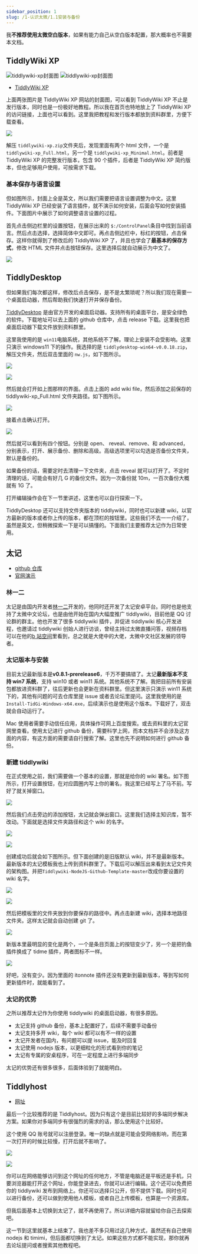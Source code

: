 ```yaml
---
sidebar_position: 1
slug: /1-认识太微/1.1安装与备份
---
```


我**不推荐使用太微空白版本**，如果有能力自己从空白版本配置，那大概率也不需要本文档。

## TiddlyWiki XP

![tiddlywiki-xp封面图](./img/tiddlywiki-xp/tiddlywiki-xp封面图1.png)
![tiddlywiki-xp封面图](./img/tiddlywiki-xp/tiddlywiki-xp封面图2.png)

- [TiddlyWiki XP](https://keatonlao.github.io/tiddlywiki-xp/)

上面两张图片是 TiddlyWiki XP 网站的封面图，可以看到 TiddlyWiki XP 不止是发行版本，同时也是一份极好地教程。所以我在首页也特地放上了 TiddlyWiki XP 的访问链接，上面也可以看到。这里我把教程和发行版本都放到资料群里，方便下载查看。

![](./img/tiddlywiki-xp/tiddlywiki-xp完整版本.png)

解压 `tiddlywiki-xp.zip`文件夹后，发现里面有两个 html 文件，一个是 `tiddlywiki-xp_Full.html`，另一个是 `tiddlywiki-xp_Minimal.html`。前者是 TiddlyWiki XP 的完整发行版本，包含 90 个插件，后者是 TiddlyWiki XP 简约版本，但也足够用户使用，可按需求下载。

### 基本保存与语言设置

但如图所示，封面上全是英文，所以我们需要把语言设置调整为中文。这里 TiddlyWiki XP 已经安装了语言插件，就不演示如何安装，后面会写如何安装插件。下面图片中展示了如何调整语言设置的过程。

首先点击侧边栏里的设置按钮，在展示出来的 `$:/ControlPanel`条目中找到当前语言。然后点击选择，选择简体中文即可。再点击侧边栏中，标红的按钮，点击保存。这样你就得到了修改后的 TiddlyWiki XP 了，并且也学会了**最基本的保存方式**，修改 HTML 文件并点击按钮保存。这里选择后就自动展示为中文了。

![](./img/tiddlywiki-xp/tiddlywiki-xp完整版本设置语言.png)

## TiddlyDesktop

但如果我们每次都这样，修改后点击保存，是不是太繁琐呢？所以我们现在需要一个桌面启动器，然后帮助我们快速打开并保存备份。

[TiddlyDesktop](https://github.com/TiddlyWiki/TiddlyDesktop) 是由官方开发的桌面启动器。支持所有的桌面平台，是安全绿色的软件。下载地址可以去上面的 github 仓库中，点击 release 下载。这里我也把桌面启动器下载文件放到资料群里。

这里我使用的是 `win11`电脑系统，其他系统不了解。理论上安装不会受影响。这里只演示 windows11 下的操作。我选择的是 `tiddlydesktop-win64-v0.0.18.zip`，解压文件夹，然后双击里面的 `nw.js`，如下图所示。

![](./img/tiddlywiki-desktop/tiddlywiki-desktop-启动程序.png)

![](./img/tiddlywiki-desktop/tiddlywiki-desktop-启动界面.png)

然后就会打开如上图那样的界面。点击上面的 add wiki file，然后添加之前保存的 tiddlywiki-xp_Full.html 文件夹路径。如下图所示。

![](./img/tiddlywiki-desktop/选择tiddlywiki-xp-路径.png)

接着点击确认打开。

![](./img/tiddlywiki-desktop/tiddlywiki-desktop-保存备份.png)

然后就可以看到有四个按钮。分别是 open、
reveal、remove、和 advanced，分别表示，打开、展示备份、删除和高级。高级选项里可以勾选是否备份文件夹，默认是备份的。

如果备份的话，需要定时去清理一下文件夹，点击 reveal 就可以打开了。不定时清理的话，可能会有好几 G 的备份文件。因为一次备份就 10m，一百次备份大概就有 1G 了。

打开编辑操作会在下一节里讲述，这里也可以自行探索一下。

TiddlyDesktop 还可以支持文件夹版本的 tiddlywiki，同时也可以新建 wiki，以官方最新的版本或者你上传的版本，都在顶栏的按钮里。这些我们不去一一介绍了，虽然是英文，但稍微探索一下是可以搞懂的。下面我们主要推荐太记作为日常使用。

## 太记

- [github 仓库](https://github.com/tiddly-gittly/TidGi-Desktop)
- [官网演示](https://tidgi.fun/)

### 林一二

太记是由国内开发者[林一二](https://github.com/linonetwo)开发的，他同时还开发了太记安卓平台。同时也是他支持了太微中文论坛，也是由他开始在国内大幅度推广 tiddlywiki，目前他是 QQ 讨论群的群主。他也开发了很多 tiddlywiki 插件，并促进 tiddlywiki 核心开发进程，也邀请过 tiddlywiki 创始人进行访谈，曾经主持过太微直播问答，视频存档可以在他的[b 站空间](https://space.bilibili.com/437823)里看到，总之就是大佬中的大佬，太微中文社区发展的领导者。

### 太记版本与安装

目前太记最新版本是**v0.8.1-prerelease6**，千万不要搞错了。太记**最新版本不支持 win7 系统**，支持 win10 或者 win11 系统。其他系统不了解。我把目前所有安装包都放进资料群了，往后更新也会更新在资料群里。但这里演示只演示 win11 系统下的，其他有问题的可去仓库里提 issue 或者去论坛里提问。这里我使用的是 `Install-TidGi-Windows-x64.exe`，后续演示也是使用这个版本。下载好了，双击就会自动运行了。

Mac 使用者需要手动信任应用，具体操作可网上百度搜索。或去资料里的太记官网里查看。使用太记进行 github 备份，需要科学上网，而本文档并不会涉及这方面的内容，有这方面的需要请自行搜索了解。这里也先不说明如何进行 github 备份。

### 新建 tiddlywiki

在正式使用之前，我们需要做一个基本的设置，那就是给你的 wiki 署名。如下图所示，打开设置按钮，在对应圆圈内写上你的署名，我这里已经写上了马不前。写好了就关掉窗口。

![](./img/太记/太记设置默认署名.png)

然后我们点击旁边的添加按钮，太记就会弹出窗口。这里我们选择主知识库，暂不改动。下面就是选择文件夹路径和这个 wiki 的名字。

![](./img/太记/太记添加新维基.png)

![](./img/太记/太记新维基选择文件夹路径.png)

创建成功后就会如下图所示。但下面创建的是旧版默认 wiki，并不是最新版本。最新版本的太记模板我也上传到资料群里了。下载后可以解压出来看到太记文件夹的架构图。并把`Tiddlywiki-NodeJS-Github-Template-master`改成你要设置的 wiki 名字。

![](./img/太记/旧版太记默认维基.png)

![](./img/太记/太记文件夹架构图.png)

然后把模板里的文件夹放到你要保存的路径中。再点击新建 wiki，选择本地路径文件夹。这样太记就会自动创建 git 了。

![](./img/太记/太记选择本地路径文件夹.png)

新版本里最明显的变化是两个，一个是条目页面上的按钮变少了，另一个是把钓鱼插件换成了 tidme 插件，两者图标不一样。

![](./img/太记/太记新版本展示.png)

好吧，没有变少。因为里面的 itonnote 插件还没有更新到最新版本，等到写如何更新插件时，就能看到了。

### 太记的优势

之所以推荐太记作为你使用 tiddlywiki 的桌面启动器，有很多原因。

- 太记支持 github 备份，基本上配置好了，后续不需要手动备份
- 太记支持多开 wiki，每个 wiki 都可以有不一样的设置
- 太记开发者在国内，有问题可以提 issue，能及时回复
- 太记使用 nodejs 版本，以更细粒化的形式看到你的笔记
- 太记有专属的安桌程序，可在一定程度上进行多端同步

太记的优势还有很多很多，后面体验到了就能明白。

## Tiddlyhost

- [网址](https://tiddlyhost.com/)

最后一个比较推荐的是 Tiddlyhost。因为只有这个是目前比较好的多端同步解决方案。如果你对多端同步有很强烈的需求的话，那么使用这个比较好。

这个使用 QQ 账号就可以注册登录。唯一的缺点就是可能会受网络影响，而在第一次打开的时候比较慢，打开后就不影响了。

![](./img/tiddlyhost/tiddlyhost网址.png)

![](./img/tiddlyhost/tiddlyhost内部界面.png)

你可以在网络能够访问到这个网址的任何地方，不管是电脑还是平板还是手机，只要浏览器能打开这个网址，你能登录进去，你就可以进行编辑。这个还可以免费把你的 tiddlywiki 发布到网络上。你还可以选择只公开，但不提供下载。同时也可以进行备份，还可以做到使用他人模板，或者自己上传模板，也算是一个资源库。

但我后面基本上切换到太记了，就不再使用了。所以详细内容就留给你自己去探索吧。

这一节到这里就基本上结束了。我也差不多只用过这几种方式，虽然还有自己使用 nodejs 和 timimi，但后面都切换到了太记。如果这些方式都不能实现，那你就再去论坛提问或者搜索其他教程吧。
